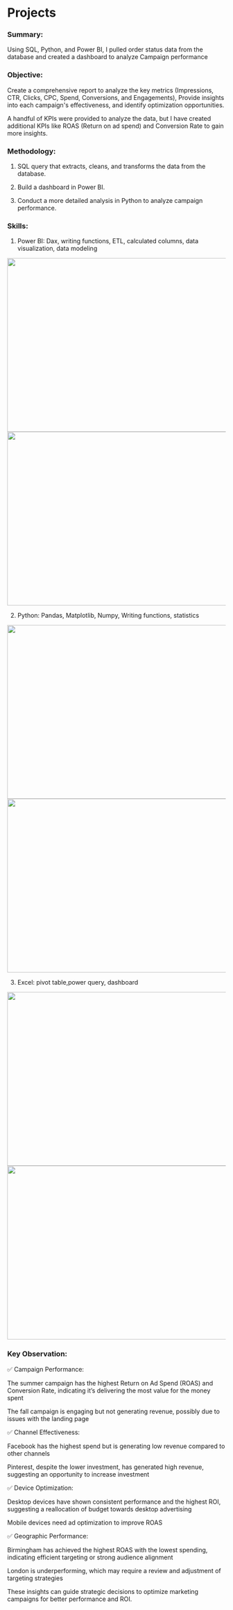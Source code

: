 # Projects

### Summary:

Using SQL, Python, and Power BI, I pulled order status data from the database and created a dashboard to analyze Campaign performance


### Objective:

Create a comprehensive report to analyze the key metrics (Impressions, CTR, Clicks, CPC, Spend, Conversions, and Engagements), Provide insights into each campaign's effectiveness, and identify optimization opportunities.

A handful of KPIs were provided to analyze the data, but I have created additional KPIs like ROAS (Return on ad spend) and Conversion Rate to gain more insights.

### Methodology:

1. SQL query that extracts, cleans, and transforms the data from the database.

2. Build a dashboard in Power BI.

3. Conduct a more detailed  analysis in Python to analyze campaign performance.

### Skills:

1. Power BI: Dax, writing functions, ETL, calculated columns, data visualization, data modeling
<div>
<img src="https://github.com/user-attachments/assets/7963937d-dddf-46af-bebf-a0652db389e6" width="900" height="400">
<img src="https://github.com/user-attachments/assets/ef7c56ec-285f-4c73-9b8a-f8928d2c1732" width="900" height="400">
</div>


2. Python: Pandas, Matplotlib, Numpy, Writing functions, statistics
<div>
<img src="https://github.com/user-attachments/assets/4e33c73c-b8b6-44f8-af53-87708894c920" width="900" height="400">
<img src="https://github.com/user-attachments/assets/5a9a185b-f715-4560-b72f-96599f50adb0" width="900" height="400">
</div>


3. Excel: pivot table,power query, dashboard 
<div>
<img src="https://github.com/user-attachments/assets/bf0454ed-445f-4285-86d3-de0ef4b58e9c" width="900" height="400">
<img src="https://github.com/user-attachments/assets/acb13595-54f4-48bb-81b2-f71007ec9955" width="900" height="400">
</div>

### Key Observation:

✅ Campaign Performance:

The summer campaign has the highest Return on Ad Spend (ROAS) and Conversion Rate, indicating it’s delivering the most value for the money spent

The fall campaign is engaging but not generating revenue, possibly due to issues with the landing page

✅ Channel Effectiveness:

Facebook has the highest spend but is generating low revenue compared to other channels

Pinterest, despite the lower investment, has generated high revenue, suggesting an opportunity to increase investment

✅ Device Optimization:

Desktop devices have shown consistent performance and the highest ROI, suggesting a reallocation of budget towards desktop advertising

Mobile devices need ad optimization to improve ROAS

✅ Geographic Performance:

Birmingham has achieved the highest ROAS with the lowest spending, indicating efficient targeting or strong audience alignment

London is underperforming, which may require a review and adjustment of targeting strategies


These insights can guide strategic decisions to optimize marketing campaigns for better performance and ROI.








